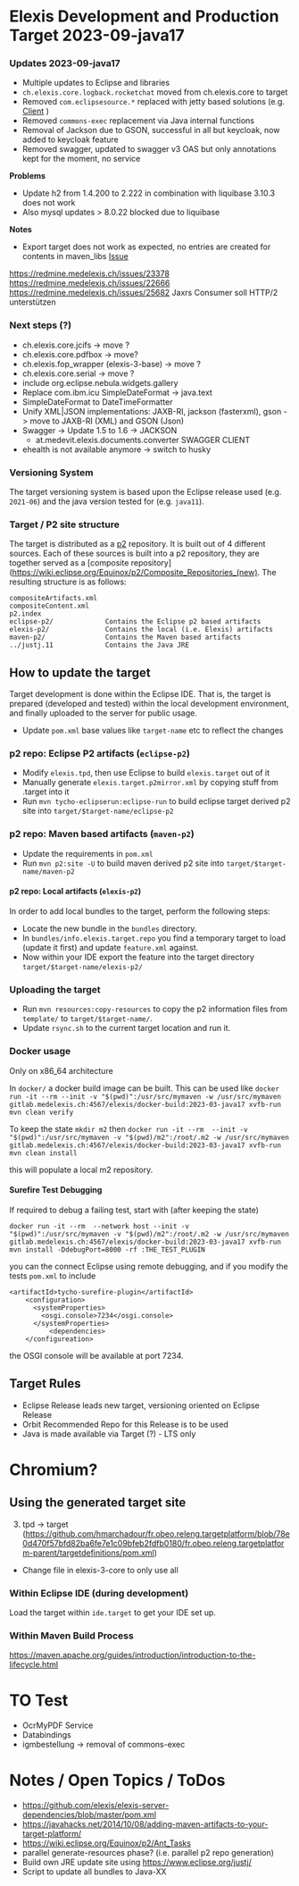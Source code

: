 # Elexis Development and Production Target 2023-09-java17

### Updates 2023-09-java17

* Multiple updates to Eclipse and libraries
* `ch.elexis.core.logback.rocketchat`  moved from ch.elexis.core to target
* Removed `com.eclipsesource.*` replaced with jetty based solutions (e.g. [Client](https://eclipse-ee4j.github.io/jersey.github.io/apidocs/2.29.1/jersey/org/glassfish/jersey/client/proxy/package-summary.html "client") )
* Removed `commons-exec` replacement via Java internal functions
* Removal of Jackson due to GSON, successful in all but keycloak, now added to keycloak feature
* Removed swagger, updated to swagger v3 OAS but only annotations kept for the moment, no service

**Problems** 

* Update h2 from 1.4.200 to 2.222 in combination with liquibase 3.10.3 does not work
* Also mysql updates > 8.0.22 blocked due to liquibase

**Notes**

* Export target does not work as expected, no entries are created for contents in maven_libs [Issue](https://github.com/eclipse-pde/eclipse.pde/issues/950 "Github Issue") 

https://redmine.medelexis.ch/issues/23378
https://redmine.medelexis.ch/issues/22666
https://redmine.medelexis.ch/issues/25682 Jaxrs Consumer soll HTTP/2 unterstützen

### Next steps (?)

* ch.elexis.core.jcifs -> move ?
* ch.elexis.core.pdfbox -> move?
* ch.elexis.fop_wrapper (elexis-3-base) -> move ?
* ch.elexis.core.serial -> move ?
* include org.eclipse.nebula.widgets.gallery
* Replace com.ibm.icu SimpleDateFormat -> java.text
* SimpleDateFormat to DateTimeFormatter 
* Unify XML|JSON implementations: JAXB-RI, jackson (fasterxml), gson -> move to JAXB-RI (XML) and GSON (Json)
* Swagger -> Update 1.5 to 1.6 -> JACKSON
	* at.medevit.elexis.documents.converter SWAGGER CLIENT
* ehealth is not available anymore -> switch to husky

### Versioning System

The target versioning system is based upon the Eclipse release used (e.g. `2021-06`) and the java version tested for (e.g. `java11`).

### Target / P2 site structure

The target is distributed as a [p2](https://www.eclipse.org/equinox/p2/) repository. It is built out of 4 different sources.  Each of these sources is built into a p2 repository, they are together served as a [composite repository](https://wiki.eclipse.org/Equinox/p2/Composite_Repositories_(new). The resulting structure is as follows:


	compositeArtifacts.xml	
	compositeContent.xml
	p2.index					
	eclipse-p2/				Contains the Eclipse p2 based artifacts
	elexis-p2/				Contains the local (i.e. Elexis) artifacts
	maven-p2/				Contains the Maven based artifacts
	../justj.11				Contains the Java JRE

## How to update the target

Target development is done within the Eclipse IDE. That is, the target is prepared (developed and tested) within
the local development environment, and finally uploaded to the server for public usage.

* Update `pom.xml` base values like `target-name` etc to reflect the changes

### p2 repo: Eclipse P2 artifacts (`eclipse-p2`)

* Modify `elexis.tpd`, then use Eclipse to build `elexis.target` out of it
* Manually generate `elexis.target.p2mirror.xml` by copying stuff from .target into it
* Run `mvn tycho-eclipserun:eclipse-run` to build eclipse target derived p2 site into `target/$target-name/eclipse-p2` 

### p2 repo: Maven based artifacts (`maven-p2`)

* Update the requirements in `pom.xml`
* Run `mvn p2:site -U` to build maven derived p2 site into `target/$target-name/maven-p2`

#### p2 repo: Local artifacts (`elexis-p2`)

In order to add local bundles to the target, perform the following steps:

* Locate the new bundle in the `bundles` directory.
* In `bundles/info.elexis.target.repo` you find a temporary target to load (update it first) and update `feature.xml` against. 
* Now within your IDE export the feature into the target directory `target/$target-name/elexis-p2/`

### Uploading the target 

* Run `mvn resources:copy-resources` to copy the p2 information files from `template/` to `target/$target-name/`.
* Update `rsync.sh` to the current target location and run it.

### Docker usage

Only on x86_64 architecture

In `docker/` a docker build image can be built. This can be used like `docker run -it --rm --init -v "$(pwd)":/usr/src/mymaven -w /usr/src/mymaven gitlab.medelexis.ch:4567/elexis/docker-build:2023-03-java17 xvfb-run mvn clean verify` 

To keep the state `mkdir m2` then
`docker run -it --rm  --init -v "$(pwd)":/usr/src/mymaven -v "$(pwd)/m2":/root/.m2 -w /usr/src/mymaven gitlab.medelexis.ch:4567/elexis/docker-build:2023-03-java17 xvfb-run mvn clean install`

this will populate a local m2 repository. 

#### Surefire Test Debugging

If required to debug a failing test, start with (after keeping the state)

`docker run -it --rm  --network host --init -v "$(pwd)":/usr/src/mymaven -v "$(pwd)/m2":/root/.m2 -w /usr/src/mymaven gitlab.medelexis.ch:4567/elexis/docker-build:2023-03-java17 xvfb-run mvn install -DdebugPort=8000 -rf :THE_TEST_PLUGIN`

you can the connect Eclipse using remote debugging, and if you modify the tests `pom.xml` to include

```
<artifactId>tycho-surefire-plugin</artifactId>
	<configuration>
	  <systemProperties>
		<osgi.console>7234</osgi.console>
	  </systemProperties>
          <dependencies>
    </configureation>
```

the OSGI console will be available at port 7234.

## Target Rules

* Eclipse Release leads new target, versioning oriented on Eclipse Release
* Orbit Recommended Repo for this Release is to be used
* Java is made available via Target (?) - LTS only
# Chromium?


## Using the generated target site

3. tpd -> target (https://github.com/hmarchadour/fr.obeo.releng.targetplatform/blob/78e0d470f57bfd82ba6fe7e1c09bfeb2fdfb0180/fr.obeo.releng.targetplatform-parent/targetdefinitions/pom.xml)
* Change file in elexis-3-core to only use all 

### Within Eclipse IDE (during development)

Load the target within `ide.target` to get your IDE set up. 


### Within Maven Build Process

https://maven.apache.org/guides/introduction/introduction-to-the-lifecycle.html


# TO Test

* OcrMyPDF Service
* Databindings
* igmbestellung -> removal of commons-exec

# Notes / Open Topics / ToDos


* https://github.com/elexis/elexis-server-dependencies/blob/master/pom.xml
* https://javahacks.net/2014/10/08/adding-maven-artifacts-to-your-target-platform/
* https://wiki.eclipse.org/Equinox/p2/Ant_Tasks
* parallel generate-resources phase? (i.e. parallel p2 repo generation)
* Build own JRE update site using https://www.eclipse.org/justj/
* Script to update all bundles to Java-XX
